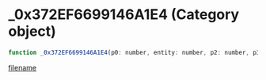 # _0x372EF6699146A1E4 (Category object)

```js
function _0x372EF6699146A1E4(p0: number, entity: number, p2: number, p3: int): boolean
```

[filename](_0x372EF6699146A1E4_m.md ':include')